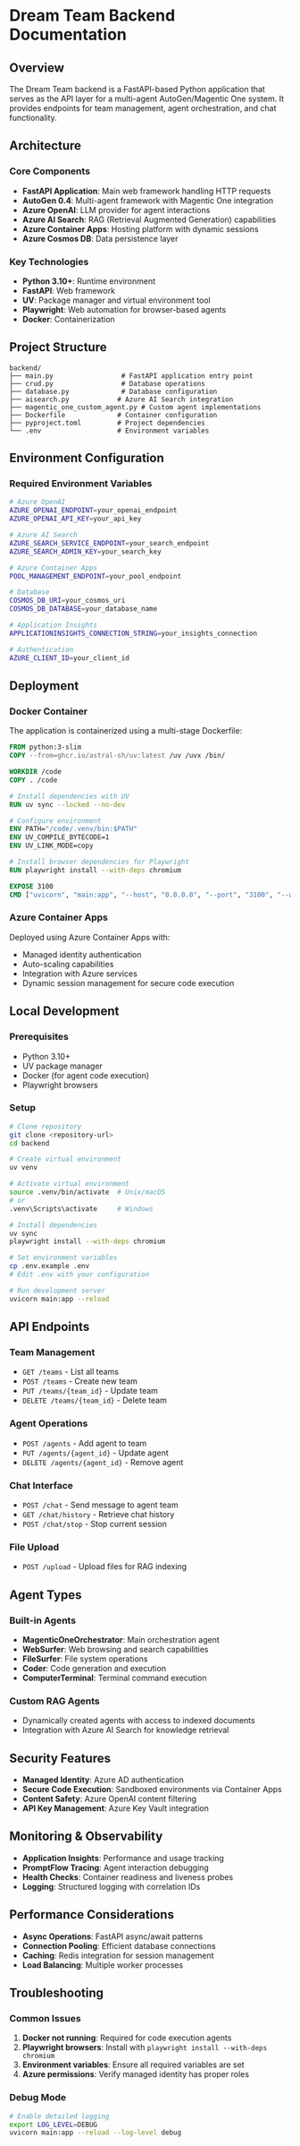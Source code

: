 # Dream Team Backend Documentation

## Overview

The Dream Team backend is a FastAPI-based Python application that serves as the API layer for a multi-agent AutoGen/Magentic One system. It provides endpoints for team management, agent orchestration, and chat functionality.

## Architecture

### Core Components

- **FastAPI Application**: Main web framework handling HTTP requests
- **AutoGen 0.4**: Multi-agent framework with Magentic One integration
- **Azure OpenAI**: LLM provider for agent interactions
- **Azure AI Search**: RAG (Retrieval Augmented Generation) capabilities
- **Azure Container Apps**: Hosting platform with dynamic sessions
- **Azure Cosmos DB**: Data persistence layer

### Key Technologies

- **Python 3.10+**: Runtime environment
- **FastAPI**: Web framework
- **UV**: Package manager and virtual environment tool
- **Playwright**: Web automation for browser-based agents
- **Docker**: Containerization

## Project Structure

```
backend/
├── main.py                 # FastAPI application entry point
├── crud.py                 # Database operations
├── database.py             # Database configuration
├── aisearch.py            # Azure AI Search integration
├── magentic_one_custom_agent.py # Custom agent implementations
├── Dockerfile             # Container configuration
├── pyproject.toml         # Project dependencies
└── .env                   # Environment variables
```

## Environment Configuration

### Required Environment Variables

```bash
# Azure OpenAI
AZURE_OPENAI_ENDPOINT=your_openai_endpoint
AZURE_OPENAI_API_KEY=your_api_key

# Azure AI Search  
AZURE_SEARCH_SERVICE_ENDPOINT=your_search_endpoint
AZURE_SEARCH_ADMIN_KEY=your_search_key

# Azure Container Apps
POOL_MANAGEMENT_ENDPOINT=your_pool_endpoint

# Database
COSMOS_DB_URI=your_cosmos_uri
COSMOS_DB_DATABASE=your_database_name

# Application Insights
APPLICATIONINSIGHTS_CONNECTION_STRING=your_insights_connection

# Authentication
AZURE_CLIENT_ID=your_client_id
```

## Deployment

### Docker Container

The application is containerized using a multi-stage Dockerfile:

```dockerfile
FROM python:3-slim
COPY --from=ghcr.io/astral-sh/uv:latest /uv /uvx /bin/

WORKDIR /code
COPY . /code

# Install dependencies with UV
RUN uv sync --locked --no-dev

# Configure environment
ENV PATH="/code/.venv/bin:$PATH"
ENV UV_COMPILE_BYTECODE=1
ENV UV_LINK_MODE=copy

# Install browser dependencies for Playwright
RUN playwright install --with-deps chromium

EXPOSE 3100
CMD ["uvicorn", "main:app", "--host", "0.0.0.0", "--port", "3100", "--workers", "4"]
```

### Azure Container Apps

Deployed using Azure Container Apps with:
- Managed identity authentication
- Auto-scaling capabilities
- Integration with Azure services
- Dynamic session management for secure code execution

## Local Development

### Prerequisites

- Python 3.10+
- UV package manager
- Docker (for agent code execution)
- Playwright browsers

### Setup

```bash
# Clone repository
git clone <repository-url>
cd backend

# Create virtual environment
uv venv

# Activate virtual environment
source .venv/bin/activate  # Unix/macOS
# or
.venv\Scripts\activate     # Windows

# Install dependencies
uv sync
playwright install --with-deps chromium

# Set environment variables
cp .env.example .env
# Edit .env with your configuration

# Run development server
uvicorn main:app --reload
```

## API Endpoints

### Team Management
- `GET /teams` - List all teams
- `POST /teams` - Create new team
- `PUT /teams/{team_id}` - Update team
- `DELETE /teams/{team_id}` - Delete team

### Agent Operations
- `POST /agents` - Add agent to team
- `PUT /agents/{agent_id}` - Update agent
- `DELETE /agents/{agent_id}` - Remove agent

### Chat Interface
- `POST /chat` - Send message to agent team
- `GET /chat/history` - Retrieve chat history
- `POST /chat/stop` - Stop current session

### File Upload
- `POST /upload` - Upload files for RAG indexing

## Agent Types

### Built-in Agents
- **MagenticOneOrchestrator**: Main orchestration agent
- **WebSurfer**: Web browsing and search capabilities
- **FileSurfer**: File system operations
- **Coder**: Code generation and execution
- **ComputerTerminal**: Terminal command execution

### Custom RAG Agents
- Dynamically created agents with access to indexed documents
- Integration with Azure AI Search for knowledge retrieval

## Security Features

- **Managed Identity**: Azure AD authentication
- **Secure Code Execution**: Sandboxed environments via Container Apps
- **Content Safety**: Azure OpenAI content filtering
- **API Key Management**: Azure Key Vault integration

## Monitoring & Observability

- **Application Insights**: Performance and usage tracking
- **PromptFlow Tracing**: Agent interaction debugging
- **Health Checks**: Container readiness and liveness probes
- **Logging**: Structured logging with correlation IDs

## Performance Considerations

- **Async Operations**: FastAPI async/await patterns
- **Connection Pooling**: Efficient database connections
- **Caching**: Redis integration for session management
- **Load Balancing**: Multiple worker processes

## Troubleshooting

### Common Issues

1. **Docker not running**: Required for code execution agents
2. **Playwright browsers**: Install with `playwright install --with-deps chromium`
3. **Environment variables**: Ensure all required variables are set
4. **Azure permissions**: Verify managed identity has proper roles

### Debug Mode

```bash
# Enable detailed logging
export LOG_LEVEL=DEBUG
uvicorn main:app --reload --log-level debug
```